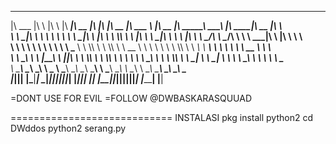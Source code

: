  ________  ___       __           ________  ________  ___  ___  ________  ________          ________  ________ ________ ___  ________  ________  ___          
|\   ___ \|\  \     |\  \        |\   ____\|\   __  \|\  \|\  \|\   __  \|\   ___ \        |\   __  \|\  _____\\  _____\\  \|\   ____\|\   __  \|\  \         
\ \  \_|\ \ \  \    \ \  \       \ \  \___|\ \  \|\  \ \  \\\  \ \  \|\  \ \  \_|\ \       \ \  \|\  \ \  \__/\ \  \__/\ \  \ \  \___|\ \  \|\  \ \  \        
 \ \  \ \\ \ \  \  __\ \  \       \ \_____  \ \  \\\  \ \  \\\  \ \   __  \ \  \ \\ \       \ \  \\\  \ \   __\\ \   __\\ \  \ \  \    \ \   __  \ \  \       
  \ \  \_\\ \ \  \|\__\_\  \       \|____|\  \ \  \\\  \ \  \\\  \ \  \ \  \ \  \_\\ \       \ \  \\\  \ \  \_| \ \  \_| \ \  \ \  \____\ \  \ \  \ \  \____  
   \ \_______\ \____________\        ____\_\  \ \_____  \ \_______\ \__\ \__\ \_______\       \ \_______\ \__\   \ \__\   \ \__\ \_______\ \__\ \__\ \_______\
    \|_______|\|____________|       |\_________\|___| \__\|_______|\|__|\|__|\|_______|        \|_______|\|__|    \|__|    \|__|\|_______|\|__|\|__|\|_______|
                                    \|_________|     \|__|                                                                                                    
                                                                                                                                                              
=DONT USE FOR EVIL
=FOLLOW @DWBASKARASQUUAD

============================
INSTALASI
pkg install python2
cd DWddos
python2 serang.py <ip> <port> <paket>

